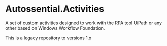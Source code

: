 # Autossential.Activities

A set of custom activities designed to work with the RPA tool UiPath or any other based on Windows Workflow Foundation.

This is a legacy repository to versions 1.x
